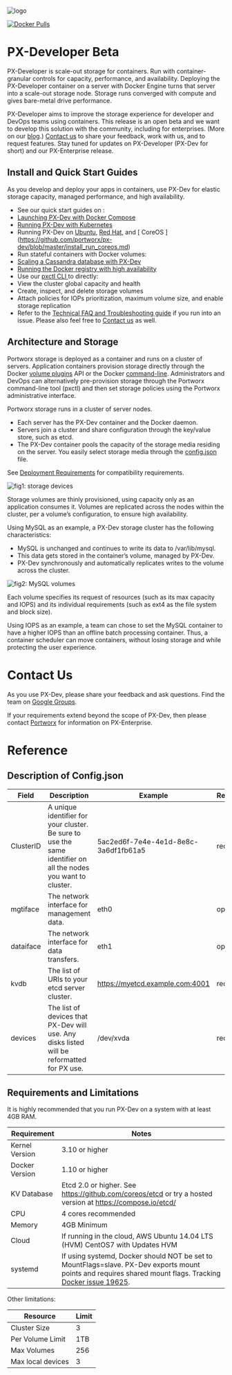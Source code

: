 ![logo](http://i.imgur.com/l8JRhxg.jpg)

[![Docker Pulls](https://img.shields.io/docker/pulls/portworx/px-dev.svg)](https://hub.docker.com/r/portworx/px-dev)
# PX-Developer Beta
PX-Developer is scale-out storage for containers. Run with container-granular controls for capacity, performance, and availability. Deploying the PX-Developer container on a server with Docker Engine turns that server into a scale-out storage node. Storage runs converged with compute and gives bare-metal drive performance. 

PX-Developer aims to improve the storage experience for developer and DevOps teams using containers. This release is an open beta and we want to develop this solution with the community, including for enterprises. (More on our [blog](http://portworx.com/px-dev-beta/).) [Contact us](https://github.com/portworx/px-dev#contact-us) to share your feedback, work with us, and to request features. Stay tuned for updates on PX-Developer (PX-Dev for short) and our PX-Enterprise release. 

## Install and Quick Start Guides
As you develop and deploy your apps in containers, use PX-Dev for elastic storage capacity, managed performance, and high availability.

 * See our quick start guides on :
  * [Launching PX-Dev with Docker Compose](https://github.com/portworx/px-dev/blob/master/quick-start/README.md)  
  * [Running PX-Dev with Kubernetes](https://github.com/portworx/px-dev/blob/master/install_with_k8s.md)
  * Running PX-Dev on [Ubuntu](https://github.com/portworx/px-dev/blob/master/install_run_ubuntu.md),  [Red Hat](https://github.com/portworx/px-dev/blob/master/install_run_rhel.md), and [ CoreOS ] (https://github.com/portworx/px-dev/blob/master/install_run_coreos.md)
 * Run stateful containers with Docker volumes:
  * [Scaling a Cassandra database with PX-Dev](https://github.com/portworx/px-dev/blob/master/examples/cassandra.md) 
  * [Running the Docker registry with high availability](https://github.com/portworx/px-dev/blob/master/examples/registry.md) 
 * Use our [pxctl CLI ](https://github.com/portworx/px-dev/blob/master/cli_reference.md) to directly: 
  * View the cluster global capacity and health
  * Create, inspect, and delete storage volumes
  * Attach policies for IOPs prioritization, maximum volume size, and enable storage replication
 * Refer to the [Technical FAQ and Troubleshooting guide](https://github.com/portworx/px-dev/blob/master/faq.md) if you run into an issue. Please also feel free to [Contact us](https://github.com/portworx/px-dev#contact-us) as well. 
  

## Architecture and Storage
Portworx storage is deployed as a container and runs on a cluster of servers. Application containers provision storage directly through the Docker [volume plugins](https://docs.docker.com/engine/extend/plugins_volume/#command-line-changes:be52bcf493d28afffae069f235814e9f) API or the Docker [command-line](https://docs.docker.com/engine/extend/plugins_volume/#command-line-changes:be52bcf493d28afffae069f235814e9f). Administrators and DevOps can alternatively pre-provision storage through the Portworx command-line tool (pxctl) and then set storage policies using the Portworx administrative interface.

Portworx storage runs in a cluster of server nodes. 
 * Each server has the PX-Dev container and the Docker daemon.
 * Servers join a cluster and share configuration through the key/value store, such as etcd.
 * The PX-Dev container pools the capacity of the storage media residing on the server. You easily select storage media through the [config.json](https://raw.githubusercontent.com/portworx/px-dev/master/conf/config.json) file.

See [Deployment Requirements](https://github.com/portworx/px-dev#requirements-and-limitations) for compatibility requirements.

![fig1: storage devices](https://raw.githubusercontent.com/portworx/px-dev/master/images/cluster.png)

Storage volumes are thinly provisioned, using capacity only as an application consumes it. Volumes are replicated across the nodes within the cluster, per a volume’s configuration, to ensure high availability. 

Using MySQL as an example, a PX-Dev storage cluster has the following characteristics:
 * MySQL is unchanged and continues to write its data to /var/lib/mysql.
 * This data gets stored in the container’s volume, managed by PX-Dev. 
 * PX-Dev synchronously and automatically replicates writes to the volume across the cluster.

![fig2: MySQL volumes](https://raw.githubusercontent.com/portworx/px-dev/master/images/mysql.png)

Each volume specifies its request of resources (such as its max capacity and IOPS) and its individual requirements (such as ext4 as the file system and block size). 

Using IOPS as an example, a team can chose to set the MySQL container to have a higher IOPS than an offline batch processing container. Thus, a container scheduler can move containers, without losing storage and while protecting the user experience.

# Contact Us
As you use PX-Dev, please share your feedback and ask questions. Find the team on [Google Groups](https://groups.google.com/forum/#!forum/portworx).

If your requirements extend beyond the scope of PX-Dev, then please contact [Portworx](http://portworx.com/contact-us) for information on PX-Enterprise.


# Reference
## Description of Config.json 

| Field     | Description                                                                                                    | Example                              | Required |
|-----------|----------------------------------------------------------------------------------------------------------------|--------------------------------------|----------|
| ClusterID | A unique identifier for your cluster. Be sure to use the same identifier on all the nodes you want to cluster. | 5ac2ed6f-7e4e-4e1d-8e8c-3a6df1fb61a5 | required |
| mgtiface  | The network interface for management data.                                                                     | eth0                                 | optional |
| dataiface | The network interface for data transfers.                                                                      | eth1                                 | optional |
| kvdb      | The list of URIs to your etcd server cluster.                                                                                   | https://myetcd.example.com:4001      | required |
| devices   | The list of devices that PX-Dev will use. Any disks listed will be reformatted for PX use.                    | /dev/xvda                            | required |


## Requirements and Limitations
It is highly recommended that you run PX-Dev on a system with at least 4GB RAM.

|Requirement | Notes |
|---------------|---------|
|Kernel Version|3.10 or higher|
|Docker Version|1.10 or higher|
|KV Database|Etcd 2.0 or higher.  See https://github.com/coreos/etcd or try a hosted version at https://compose.io/etcd/|
|CPU|4 cores recommended|
|Memory|4GB Minimum|
|Cloud|If running in the cloud, AWS Ubuntu 14.04 LTS (HVM) CentOS7 with Updates HVM|
|systemd|If using systemd, Docker should NOT be set to MountFlags=slave.  PX-Dev exports mount points and requires shared mount flags.  Tracking [Docker issue 19625](https://github.com/docker/docker/issues/19625).|

Other limitations:

| Resource | Limit |
|------------|-------|
| Cluster Size | 3 |
| Per Volume Limit | 1TB |
| Max Volumes | 256 |
| Max local devices | 3 |

